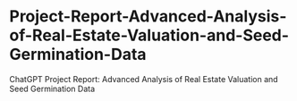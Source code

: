 # Project-Report-Advanced-Analysis-of-Real-Estate-Valuation-and-Seed-Germination-Data
 ChatGPT Project Report: Advanced Analysis of Real Estate Valuation and Seed Germination Data
